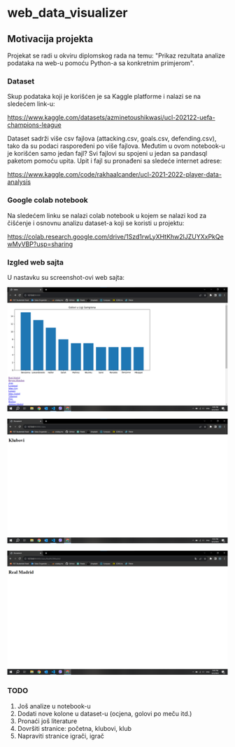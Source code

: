 # web_data_visualizer

## Motivacija projekta

Projekat se radi u okviru diplomskog rada na temu: "Prikaz rezultata analize podataka na web-u pomoću Python-a sa konkretnim primjerom".

### Dataset

Skup podataka koji je korišćen je sa Kaggle platforme i nalazi se na sledećem link-u:

https://www.kaggle.com/datasets/azminetoushikwasi/ucl-202122-uefa-champions-league

Dataset sadrži više csv fajlova (attacking.csv, goals.csv, defending.csv), tako da su podaci raspoređeni po više fajlova. Međutim u ovom notebook-u je korišćen samo jedan fajl? Svi fajlovi su spojeni u jedan sa pandasql paketom pomoću upita. Upit i fajl su pronađeni sa sledeće internet adrese:

https://www.kaggle.com/code/rakhaalcander/ucl-2021-2022-player-data-analysis

### Google colab notebook

Na sledećem linku se nalazi colab notebook u kojem se nalazi kod za čišćenje i osnovnu analizu dataset-a koji se koristi u projektu:

https://colab.research.google.com/drive/1Szd1rwLyXHtKhw2lJZUYXxPkQewMyVBP?usp=sharing

### Izgled web sajta

U nastavku su screenshot-ovi web sajta:

![alt text](https://github.com/Balsa-Dogandzic/web_data_visualizer/blob/main/docs/Pocetna.png?raw=True)

![alt text](https://github.com/Balsa-Dogandzic/web_data_visualizer/blob/main/docs/Klubovi.png?raw=True)

![alt text](https://github.com/Balsa-Dogandzic/web_data_visualizer/blob/main/docs/Klub.png?raw=True)

### TODO

1. Još analize u notebook-u
2. Dodati nove kolone u dataset-u (ocjena, golovi po meču itd.)
3. Pronaći još literature
4. Dovršiti stranice: početna, klubovi, klub
5. Napraviti stranice igrači, igrač
